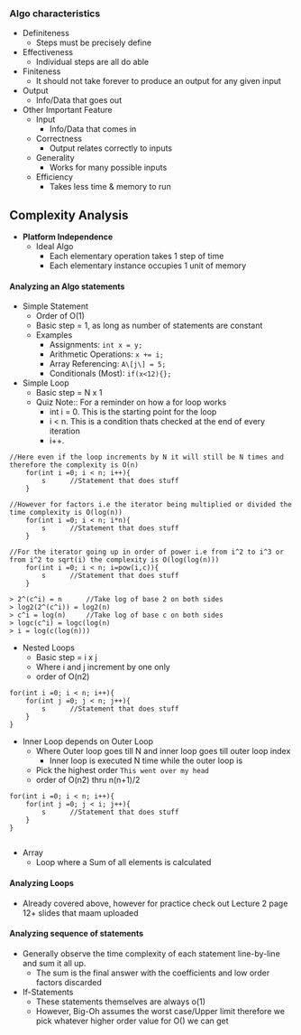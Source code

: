 ### Algo characteristics

- Definiteness
	- Steps must be precisely define
- Effectiveness
	- Individual steps are all do able
- Finiteness
	- It should not take forever to produce an output for any given input
- Output
	- Info/Data that goes out
- Other Important Feature
	- Input
		- Info/Data that comes in
	- Correctness
		- Output relates correctly to inputs
	- Generality
		- Works for many possible inputs
	- Efficiency
		- Takes less time & memory to run

## Complexity Analysis

- **Platform Independence**
	- Ideal Algo
		- Each elementary operation takes 1 step of time
		- Each elementary instance occupies 1 unit of memory

#### Analyzing an Algo statements

- Simple Statement 
	- Order of O(1)
	- Basic step = 1, as long as number of statements are constant
	- Examples
		- Assignments: `int x = y;`
		- Arithmetic Operations: `x += i;`
		- Array Referencing: `A\[j\] = 5;`
		- Conditionals (Most): `if(x<12){};`
- Simple Loop
	- Basic step = N x 1
	- Quiz Note:: For a reminder on how a for loop works
		- int i = 0. This is the starting point for the loop
		- i < n. This is a condition thats checked at the end of every iteration
		- i++.  
```
//Here even if the loop increments by N it will still be N times and therefore the complexity is O(n)
	for(int i =0; i < n; i++){
		s      //Statement that does stuff
	}

//However for factors i.e the iterator being multiplied or divided the time complexity is O(log(n))
	for(int i =0; i < n; i*n){
		s      //Statement that does stuff
	}

//For the iterator going up in order of power i.e from i^2 to i^3 or from i^2 to sqrt(i) the complexity is O(log(log(n)))
	for(int i =0; i < n; i=pow(i,c)){
		s      //Statement that does stuff
	}

> 2^(c^i) = n      //Take log of base 2 on both sides
> log2(2^(c^i)) = log2(n)
> c^i = log(n)     //Take log of base c on both sides
> logc(c^i) = logc(log(n)
> i = log(c(log(n)))
```

- Nested Loops
	- Basic step = i x j
	- Where i and j increment by one only
	- order of O(n2)
```
for(int i =0; i < n; i++){
	for(int j =0; j < n; j++){
		s      //Statement that does stuff
	}
}
```
- Inner Loop depends on Outer Loop
	- Where Outer loop goes till N and inner loop goes till outer loop index
		- Inner loop is executed N time while the outer loop is
	- Pick the highest order `This went over my head`
	- order of O(n2) thru n(n+1)/2
```
for(int i =0; i < n; i++){
	for(int j =0; j < i; j++){
		s      //Statement that does stuff
	}
}


```
- Array
	- Loop where a Sum of all elements is calculated
#### Analyzing Loops
- Already covered above, however for practice check out Lecture 2 page 12+ slides that maam uploaded

#### Analyzing sequence of statements
- Generally observe the time complexity of each statement line-by-line and sum it all up. 
	- The sum is the final answer with the coefficients and low order factors discarded
- If-Statements
	- These statements themselves are always o(1)
	- However, Big-Oh assumes the worst case/Upper limit therefore we pick whatever higher order value for O() we can get
